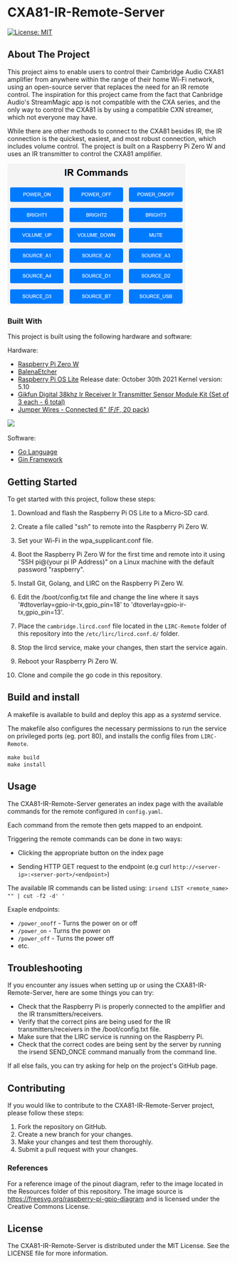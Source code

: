 # CXA81-IR-Remote-Server

[![License: MIT](https://img.shields.io/badge/License-MIT-yellow.svg)](https://opensource.org/licenses/MIT)
<!-- ABOUT THE PROJECT -->
## About The Project

This project aims to enable users to control their Cambridge Audio CXA81 amplifier from anywhere within the range of their home Wi-Fi network, using an open-source server that replaces the need for an IR remote control. The inspiration for this project came from the fact that Canbridge Audio's StreamMagic app is not compatible with the CXA series, and the only way to control the CXA81 is by using a compatible CXN streamer, which not everyone may have.

While there are other methods to connect to the CXA81 besides IR, the IR connection is the quickest, easiest, and most robust connection, which includes volume control. The project is built on a Raspberry Pi Zero W and uses an IR transmitter to control the CXA81 amplifier.

<img src="Resources/screenshot.png" width="400">

### Built With

This project is built using the following hardware and software:

Hardware:
  * [Raspberry Pi Zero W](https://www.adafruit.com/product/3400)
  * [BalenaEtcher](https://www.balena.io/etcher/)
  * [Raspberry Pi OS Lite](https://www.raspberrypi.com/software/operating-systems/) Release date: October 30th 2021 Kernel version: 5.10
  * [Gikfun Digital 38khz Ir Receiver Ir Transmitter Sensor Module Kit (Set of 3 each - 6 total)](https://www.amazon.com/dp/B0816P2545?psc=1&ref=ppx_yo2_dt_b_product_details)
  * [Jumper Wires - Connected 6" (F/F, 20 pack)](https://www.sparkfun.com/products/12796)

<img src="Resources/GPIOwiring.jpg">

Software:

  * [Go Language](https://go.dev/)
  * [Gin Framework](https://github.com/gin-gonic/gin)

<!-- GETTING STARTED -->
## Getting Started

To get started with this project, follow these steps:

1. Download and flash the Raspberry Pi OS Lite to a Micro-SD card.

2. Create a file called "ssh" to remote into the Raspberry Pi Zero W.

3. Set your Wi-Fi in the wpa_supplicant.conf file.

4. Boot the Raspberry Pi Zero W for the first time and remote into it using "SSH pi@(your pi IP Address)" on a Linux machine with the default password "raspberry".

5. Install Git, Golang, and LIRC on the Raspberry Pi Zero W.

6. Edit the /boot/config.txt file and change the line where it says '#dtoverlay=gpio-ir-tx,gpio_pin=18' to 'dtoverlay=gpio-ir-tx,gpio_pin=13'.

7. Place the `cambridge.lircd.conf` file located in the `LIRC-Remote` folder of this repository into the `/etc/lirc/lircd.conf.d/` folder.

8. Stop the lircd service, make your changes, then start the service again.

9. Reboot your Raspberry Pi Zero W.

10. Clone and compile the go code in this repository.

## Build and install

A makefile is available to build and deploy this app as a *systemd* service.

The makefile also configures the necessary permissions to run the service on privileged ports (eg. port 80), and installs the config files from `LIRC-Remote`.

```shell
make build
make install
```

## Usage

The CXA81-IR-Remote-Server generates an index page with the available commands for the remote configured in `config.yaml`.

Each command from the remote then gets mapped to an endpoint.

Triggering the remote commands can be done in two ways:

- Clicking the appropriate button on the index page

- Sending HTTP GET request to the endpoint (e.g curl `http://<server-ip>:<server-port>/<endpoint>`)

The available IR commands can be listed using:
`irsend LIST <remote_name> "" | cut -f2 -d' '`

Exaple endpoints:

* `/power_onoff` - Turns the power on or off
* `/power_on` - Turns the power on
* `/power_off` - Turns the power off
* etc.

## Troubleshooting

If you encounter any issues when setting up or using the CXA81-IR-Remote-Server, here are some things you can try:

* Check that the Raspberry Pi is properly connected to the amplifier and the IR transmitters/receivers.
* Verify that the correct pins are being used for the IR transmitters/receivers in the /boot/config.txt file.
* Make sure that the LIRC service is running on the Raspberry Pi.
* Check that the correct codes are being sent by the server by running the irsend SEND_ONCE command manually from the command line.

If all else fails, you can try asking for help on the project's GitHub page.

## Contributing

If you would like to contribute to the CXA81-IR-Remote-Server project, please follow these steps:

1. Fork the repository on GitHub.
2. Create a new branch for your changes.
3. Make your changes and test them thoroughly.
4. Submit a pull request with your changes.

<!-- Reference -->
### References

For a reference image of the pinout diagram, refer to the image located in the Resources folder of this repository. The image source is https://freesvg.org/raspberry-pi-gpio-diagram and is licensed under the Creative Commons License.

## License

The CXA81-IR-Remote-Server is distributed under the MIT License. See the LICENSE file for more information.
